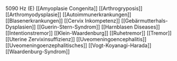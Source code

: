 5090 Hz (E)
[[Amyoplasie Congenita]]
[[Arthrogryposis]]
[[Arthromyodysplasie]]
[[Autoimmunerkrankungen]]
[[Blasenerkrankungen]]
[[Cervix Inkompetenz]]
[[Gebärmutterhals- Dysplasien]]
[[Guerin-Stern-Syndrom]]
[[Harnblasen Diseases]]
[[Intentionstremor]]
[[Klein-Waardenburg]]
[[Ruhetremor]]
[[Tremor]]
[[Uterine Zervixinsuffizienz]]
[[Uveomeningoencephalitis]]
[[Uveomeningoenzephalitisches]]
[[Vogt-Koyanagi-Harada]]
[[Waardenburg-Syndrom]]